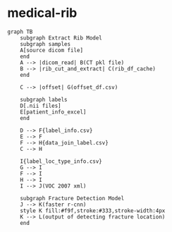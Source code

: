 # medical-rib
<script src="/js/mermaid.full.min.js">
graph TB
	subgraph Preprocessing
        subgraph Extract Rib Model
            subgraph samples
                A[source dicom file]
            end
            A --> |dicom_read| B(CT pkl file)
            B --> |rib_cut_and_extract| C(rib_df_cache)
        end

        C --> |offset| G(offset_df.csv)

        subgraph labels
            D[.nii files]
            E[patient_info_excel]
        end

        D --> F{label_info.csv}
        E --> F
        F --> H{data_join_label.csv}
        C --> H

        I{label_loc_type_info.csv}
        G --> I
        F --> I
        H --> I
    end
    I --> J(VOC 2007 xml)
    subgraph Fracture Detection Model
        J --> K(faster r-cnn)
        style K fill:#f9f,stroke:#333,stroke-width:4px
        K --> L(output of detecting fracture location)
    end
</script>

```mermaid
graph TB
    subgraph Extract Rib Model
    subgraph samples
    A[source dicom file]
    end
    A --> |dicom_read| B(CT pkl file)
    B --> |rib_cut_and_extract| C(rib_df_cache)
    end
    
    C --> |offset| G(offset_df.csv)
    
    subgraph labels
    D[.nii files]
    E[patient_info_excel]
    end
    
    D --> F{label_info.csv}
    E --> F
    F --> H{data_join_label.csv}
    C --> H
    
    I{label_loc_type_info.csv}
    G --> I
    F --> I
    H --> I
    I --> J(VOC 2007 xml)

    subgraph Fracture Detection Model
    J --> K(faster r-cnn)
    style K fill:#f9f,stroke:#333,stroke-width:4px
    K --> L(output of detecting fracture location)
    end
```
